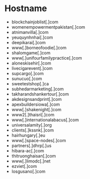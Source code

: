 # Hostname
- blockchainjoblist[.]com
- womenempowermentpakistan[.]com
- atnimanvilla[.]com
- yeuquynhnhai[.]com
- deepikarai[.]com
- www[.]borneofoodie[.]com
- shalomgame[.]com
- www[.]unifourfamilypractice[.]com
- aloneskisehir[.]com
- livecigarevent[.]com
- supcargo[.]com
- sunucuo[.]com
- sweetestshop[.]ca
- subhedarmarketing[.]com
- takharandshankertour[.]com
- akdesignsandprint[.]com
- apexbuildersiowa[.]com
- www[.]shakenight[.]com
- www2[.]thaisri[.]com
- www[.]internationalabacus[.]com
- universalamity[.]org
- clients[.]kssnk[.]com
- hairhungary[.]eu
- www[.]space-nodes[.]com
- partners[.]dhrp[.]us
- hibara-ac[.]com
- thitruonghaisan[.]com
- www[.]limodc[.]net
- ezviet[.]com
- losgusano[.]com



